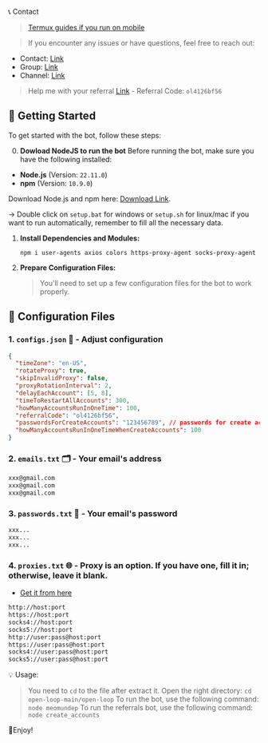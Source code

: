 📞 Contact

> [Termux guides if you run on mobile](https://github.com/MeoMunDep/Guides-for-using-my-script-on-termux)


> If you encounter any issues or have questions, feel free to reach out:

- Contact: [Link](t.me/MeoMunDep)
- Group: [Link](t.me/KeoAirDropFreeNe)
- Channel: [Link](t.me/KeoAirDropFreeNee)

> Help me with your referral [Link](https://chromewebstore.google.com/detail/openloopso-sentry-node-ex/effapmdildnpkiaeghlkicpfflpiambm) - Referral Code: `ol4126bf56`

## 🚀 Getting Started

To get started with the bot, follow these steps:

0. **Dowload NodeJS to run the bot**
Before running the bot, make sure you have the following installed:

- **Node.js** (Version: `22.11.0`)
- **npm** (Version: `10.9.0`)

Download Node.js and npm here: [Download Link](https://t.me/KeoAirDropFreeNe/257/1462).

-> Double click on `setup.bat` for windows or `setup.sh` for linux/mac if you want to run automatically, remember to fill all the necessary data.


1. **Install Dependencies and Modules:**

   ```
   npm i user-agents axios colors https-proxy-agent socks-proxy-agent 
   ```

2. **Prepare Configuration Files:**

   > You'll need to set up a few configuration files for the bot to work properly.

## 📁 Configuration Files

### 1. `configs.json` 📜 - Adjust configuration

```json
{
  "timeZone": "en-US",
  "rotateProxy": true,
  "skipInvalidProxy": false,
  "proxyRotationInterval": 2,
  "delayEachAccount": [5, 8],
  "timeToRestartAllAccounts": 300,
  "howManyAccountsRunInOneTime": 100,
  "referralCode": "ol4126bf56",
  "passwordsForCreateAccounts": "123456789", // passwords for create accounts
  "howManyAccountsRunInOneTimeWhenCreateAccounts": 100
}
```

### 2. `emails.txt` 🗂️ - Your email's address

```txt
xxx@gmail.com
xxx@gmail.com
xxx@gmail.com
```

### 3. `passwords.txt` 💼 - Your email's password

```txt 
xxx...
xxx...
xxx...
```

### 4. `proxies.txt` 🌐 - Proxy is an option. If you have one, fill it in; otherwise, leave it blank.
- [Get it from here](https://www.webshare.io/?referral_code=4l5kb3glsce7)

```txt
http://host:port
https://host:port
socks4://host:port
socks5://host:port
http://user:pass@host:port
https://user:pass@host:port
socks4://user:pass@host:port
socks5://user:pass@host:port
```
💡 Usage:

> You need to `cd` to the file after extract it.
> Open the right directory: `cd open-loop-main/open-loop`
> To run the bot, use the following command: `node meomundep`
> To run the referrals bot, use the following command: `node create_accounts`

🎇Enjoy!
